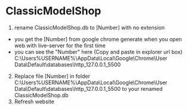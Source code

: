 # ClassicModelShop

1. rename ClassicModelShop.db to [Number] with no extension
- you get the [Number] from google chrome generate when you open web with live-server for the first time
- you can see the "Number" here (Copy and paste in explorer url box)
    C:\Users\%USERNAME%\AppData\Local\Google\Chrome\User Data\Default\databases\http_127.0.0.1_5500
2. Replace file [Number] in folder C:\Users\%USERNAME%\AppData\Local\Google\Chrome\User Data\Default\databases\http_127.0.0.1_5500 
to your renamed ClassicModelShop.db
3. Refresh website
